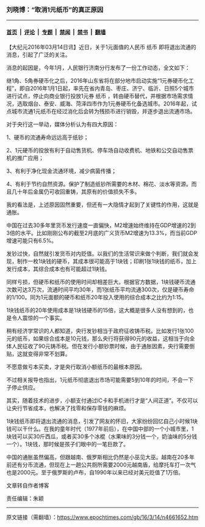 ### 刘晓博：“取消1元纸币”的真正原因

---

#### [首页](../../../..?n4661652) &nbsp;|&nbsp; [评论](../../../../../epoch-comment?n4661652) &nbsp;|&nbsp; [专题](../../../../../epoch-special?n4661652) &nbsp;|&nbsp; [禁闻](../../../../../epoch-news?n4661652) &nbsp;|&nbsp; [禁书](../../../../../books?n4661652) &nbsp;|&nbsp; [翻墙](https://github.com/gfw-breaker/nogfw/blob/master/README.md?n4661652)


<div class="post_content" id="artbody" itemprop="articleBody">
 <!-- article content begin -->
 <p>
  【大纪元2016年03月14日讯】近日，关于1元面值的人民币
  <ok href="https://www.epochtimes.com/gb/tag/%E7%BA%B8%E5%B8%81.html">
   纸币
  </ok>
  即将退出流通的消息，引起了广泛的关注。
 </p>
 <p>
  消息的起因是，今年1月，人民银行济南分行发布了一份工作动态，全文如下：
 </p>
 <p>
  继1角、5角券硬币化之后，2016年山东省将在部分地市启动实施“1元券硬币化工程”，即自2016年1月1日起，率先在省内青岛、枣庄、济宁、临沂、日照5个城市进行试点，停止向商业银行投放1元券
  <ok href="https://www.epochtimes.com/gb/tag/%E7%BA%B8%E5%B8%81.html">
   纸币
  </ok>
  ，转由硬币替代，并根据市场需求情况，选取烟台、泰安、威海、菏泽四市作为1元券硬币化备选城市。2016年起，试点城市流通1元纸币在经过消化后会转为残损币进行销毁，并逐步退出流通市场。
 </p>
 <p>
  对于央行这一举动，媒体分析认为有四大原因：
 </p>
 <p>
  1、硬币的流通寿命远远高于纸钞；
 </p>
 <p>
  2、1元硬币的投放有利于自动售货机、停车场自动收费机、地铁和公交自动售票机的推广应用；
 </p>
 <p>
  3、有利于净化现金流通环境，减少病菌传播；
 </p>
 <p>
  4、有利于节约自然资源。保护了制造纸钞所需要的木材、棉花、淡水等资源。而且几十年后金属仍可收回重铸，其原有的价值损失不多。
 </p>
 <p>
  我的看法是，上述原因固然重要，但还有一大隐情才起到了关键性的作用，这就是通胀。
 </p>
 <p>
  中国在过去30多年里货币发行速度一直偏快，M2增速始终维持在GDP增速的2到3倍的水平。比如刚刚公布的截至2月底的广义货币M2增速为13.3%，而当前GDP增速可能只有6.5%。
 </p>
 <p>
  发钞过快，自然就引发货币对内贬值。以我们的生活常识来做个判断，我们就会发现，制作一枚1块钱的硬币，其成本很可能高于1块钱；印刷1张1块钱的纸币，加上发行成本，其综合成本也有可能超过1块钱。
 </p>
 <p>
  同样亏损，但硬币和纸币的使用时间却相差巨大。根据官方数据，1块钱硬币流通次数可达3万次，流通时间平均30年，而1张纸币平均流通300次，仅是硬币寿命的1/100。同为1元面额的硬币和纸币20年投入使用的综合成本之比约为1:15。
 </p>
 <p>
  1块钱纸币的20年使用成本是1块钱硬币的15倍，这大概是很多人没有想到的，也是令人震惊的一个事实。
 </p>
 <p>
  稍有经济学常识的人都知道，央行发钞相当于政府征收铸币税。比如发行1张100元的纸币，如果综合成本是10元钱，那么央行将获得90元的收益，这相当于向全体人民征收了90元铸币税。但在发行小额钞票时候，由于通胀因素，央行需要倒贴，这就变得非常不划算。
 </p>
 <p>
  不愿意做亏本买卖，才是央行取消小额纸币的最根本原因。
 </p>
 <p>
  不过相关报导也指出，1元纸币彻底退出市场可能需要5到10年的时间，不会一下子停止供应。
 </p>
 <p>
  其实，随着技术的进步，小额支付通过IC卡和手机进行才是“人间正道”。不仅可以让央行节省成本，也解决了找零和保存零钱的麻烦。
 </p>
 <p>
  1块钱纸币即将退出流通的消息，引发了网友的怀旧，大家纷纷回忆自己小时候1块钱可以干什么。在我的童年时代（1977年前后），在中国中部的一个小城市里，1块钱可以买30斤西瓜，或者买30多个冰棍（水果味的3分钱一个，奶油味的5分钱一个）。1块钱，那时候是孩子们眼中的一笔巨款了。
 </p>
 <p>
  中国的通胀虽然偏高，但跟越南、俄罗斯相比仍然是小巫见大巫。越南在20多年前还有分币流通，但现在上一趟公共厕所需要2000元越南盾，给摩托车打一次气也是2000元。至于俄罗斯的卢布，自1990年以来已经对美元贬值了1万倍。
 </p>
 <p>
  文章转自作者博客
 </p>
 <p>
  责任编辑：朱颖
 </p>
 <!-- article content end -->
 <div id="below_article_ad">
 </div>
</div>


---

原文链接（需翻墙）：https://www.epochtimes.com/gb/16/3/14/n4661652.htm